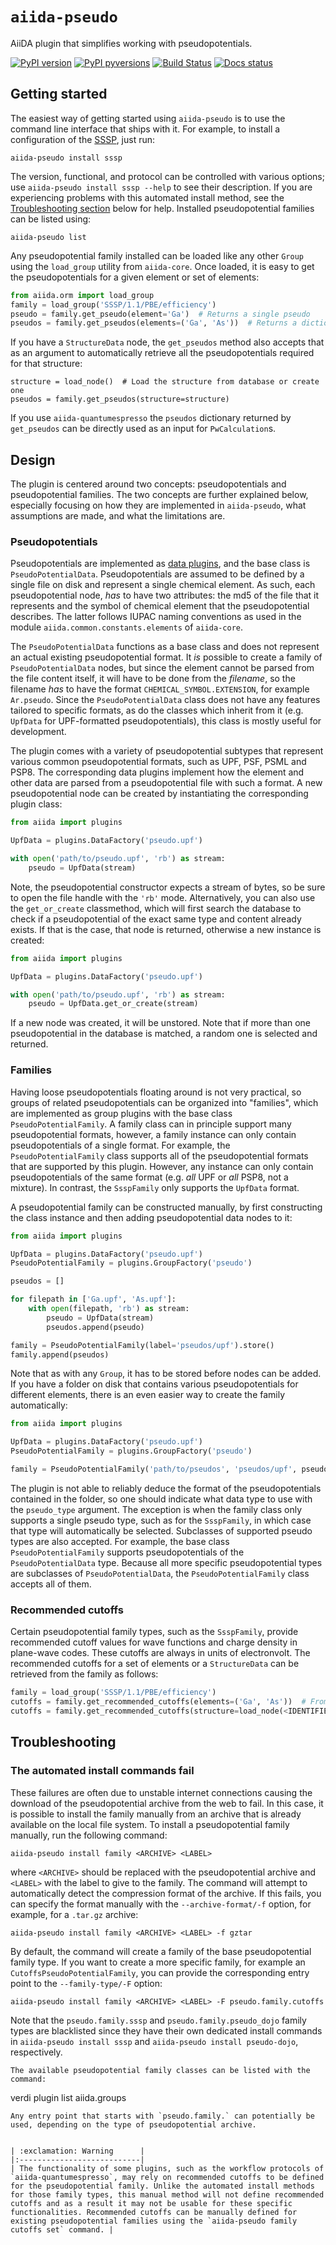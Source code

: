 # `aiida-pseudo`

AiiDA plugin that simplifies working with pseudopotentials.

[![PyPI version](https://badge.fury.io/py/aiida-pseudo.svg)](https://badge.fury.io/py/aiida-pseudo)
[![PyPI pyversions](https://img.shields.io/pypi/pyversions/aiida-pseudo.svg)](https://pypi.python.org/pypi/aiida-pseudo/)
[![Build Status](https://github.com/aiidateam/aiida-pseudo/workflows/continuous-integration/badge.svg?event=push)](https://github.com/aiidateam/aiida-pseudo/actions)
[![Docs status](https://readthedocs.org/projects/aiida-pseudo/badge)](http://aiida-pseudo.readthedocs.io/)


## Getting started

The easiest way of getting started using `aiida-pseudo` is to use the command line interface that ships with it.
For example, to install a configuration of the [SSSP](https://www.materialscloud.org/discover/sssp/table/efficiency), just run:

    aiida-pseudo install sssp

The version, functional, and protocol can be controlled with various options; use `aiida-pseudo install sssp --help` to see their description.
If you are experiencing problems with this automated install method, see the [Troubleshooting section](#troubleshooting) below for help.
Installed pseudopotential families can be listed using:

    aiida-pseudo list

Any pseudopotential family installed can be loaded like any other `Group` using the `load_group` utility from `aiida-core`.
Once loaded, it is easy to get the pseudopotentials for a given element or set of elements:

```python
from aiida.orm import load_group
family = load_group('SSSP/1.1/PBE/efficiency')
pseudo = family.get_pseudo(element='Ga')  # Returns a single pseudo
pseudos = family.get_pseudos(elements=('Ga', 'As'))  # Returns a dictionary of pseudos where the keys are the elements
```

If you have a `StructureData` node, the `get_pseudos` method also accepts that as an argument to automatically retrieve all the pseudopotentials required for that structure:

    structure = load_node()  # Load the structure from database or create one
    pseudos = family.get_pseudos(structure=structure)

If you use `aiida-quantumespresso` the `pseudos` dictionary returned by `get_pseudos` can be directly used as an input for `PwCalculation`s.

## Design

The plugin is centered around two concepts: pseudopotentials and pseudopotential families.
The two concepts are further explained below, especially focusing on how they are implemented in `aiida-pseudo`, what assumptions are made, and what the limitations are.

### Pseudopotentials

Pseudopotentials are implemented as [data plugins](https://aiida-core.readthedocs.io/en/latest/topics/data_types.html#creating-a-data-plugin), and the base class is `PseudoPotentialData`.
Pseudopotentials are assumed to be defined by a single file on disk and represent a single chemical element.
As such, each pseudopotential node, _has_ to have two attributes: the md5 of the file that it represents and the symbol of chemical element that the pseudopotential describes.
The latter follows IUPAC naming conventions as used in the module `aiida.common.constants.elements` of `aiida-core`.

The `PseudoPotentialData` functions as a base class and does not represent an actual existing pseudopotential format.
It _is_ possible to create a family of `PseudoPotentialData` nodes, but since the element cannot be parsed from the file content itself, it will have to be done from the _filename_, so the filename _has_ to have the format `CHEMICAL_SYMBOL.EXTENSION`, for example `Ar.pseudo`.
Since the `PseudoPotentialData` class does not have any features tailored to specific formats, as do the classes which inherit from it (e.g. `UpfData` for UPF-formatted pseudopotentials), this class is mostly useful for development.

The plugin comes with a variety of pseudopotential subtypes that represent various common pseudopotential formats, such as UPF, PSF, PSML and PSP8.
The corresponding data plugins implement how the element and other data are parsed from a pseudopotential file with such a format.
A new pseudopotential node can be created by instantiating the corresponding plugin class:

```python
from aiida import plugins

UpfData = plugins.DataFactory('pseudo.upf')

with open('path/to/pseudo.upf', 'rb') as stream:
    pseudo = UpfData(stream)
```

Note, the pseudopotential constructor expects a stream of bytes, so be sure to open the file handle with the `'rb'` mode.
Alternatively, you can also use the `get_or_create` classmethod, which will first search the database to check if a pseudopotential of the exact same type and content already exists.
If that is the case, that node is returned, otherwise a new instance is created:

```python
from aiida import plugins

UpfData = plugins.DataFactory('pseudo.upf')

with open('path/to/pseudo.upf', 'rb') as stream:
    pseudo = UpfData.get_or_create(stream)
```

If a new node was created, it will be unstored.
Note that if more than one pseudopotential in the database is matched, a random one is selected and returned.


### Families

Having loose pseudopotentials floating around is not very practical, so groups of related pseudopotentials can be organized into "families", which are implemented as group plugins with the base class  `PseudoPotentialFamily`.
A family class can in principle support many pseudopotential formats, however, a family instance can only contain pseudopotentials of a single format.
For example, the `PseudoPotentialFamily` class supports all of the pseudopotential formats that are supported by this plugin.
However, any instance can only contain pseudopotentials of the same format (e.g. _all_ UPF or _all_ PSP8, not a mixture).
In contrast, the `SsspFamily` only supports the `UpfData` format.

A pseudopotential family can be constructed manually, by first constructing the class instance and then adding pseudopotential data nodes to it:

```python
from aiida import plugins

UpfData = plugins.DataFactory('pseudo.upf')
PseudoPotentialFamily = plugins.GroupFactory('pseudo')

pseudos = []

for filepath in ['Ga.upf', 'As.upf']:
    with open(filepath, 'rb') as stream:
        pseudo = UpfData(stream)
        pseudos.append(pseudo)

family = PseudoPotentialFamily(label='pseudos/upf').store()
family.append(pseudos)
```

Note that as with any `Group`, it has to be stored before nodes can be added.
If you have a folder on disk that contains various pseudopotentials for different elements, there is an even easier way to create the family automatically:

```python
from aiida import plugins

UpfData = plugins.DataFactory('pseudo.upf')
PseudoPotentialFamily = plugins.GroupFactory('pseudo')

family = PseudoPotentialFamily('path/to/pseudos', 'pseudos/upf', pseudo_type=UpfData)
```

The plugin is not able to reliably deduce the format of the pseudopotentials contained in the folder, so one should indicate what data type to use with the `pseudo_type` argument.
The exception is when the family class only supports a single pseudo type, such as for the `SsspFamily`, in which case that type will automatically be selected.
Subclasses of supported pseudo types are also accepted.
For example, the base class `PseudoPotentialFamily` supports pseudopotentials of the `PseudoPotentialData` type.
Because all more specific pseudopotential types are subclasses of `PseudoPotentialData`, the `PseudoPotentialFamily` class accepts all of them.


### Recommended cutoffs

Certain pseudopotential family types, such as the `SsspFamily`, provide recommended cutoff values for wave functions and charge density in plane-wave codes.
These cutoffs are always in units of electronvolt.
The recommended cutoffs for a set of elements or a `StructureData` can be retrieved from the family as follows:

```python
family = load_group('SSSP/1.1/PBE/efficiency')
cutoffs = family.get_recommended_cutoffs(elements=('Ga', 'As'))  # From a tuple or list of element symbols
cutoffs = family.get_recommended_cutoffs(structure=load_node(<IDENTIFIER>))  # From a `StructureData` node
```


## Troubleshooting

### The automated install commands fail
These failures are often due to unstable internet connections causing the download of the pseudopotential archive from the web to fail.
In this case, it is possible to install the family manually from an archive that is already available on the local file system.
To install a pseudopotential family manually, run the following command:
```
aiida-pseudo install family <ARCHIVE> <LABEL>
```
where `<ARCHIVE>` should be replaced with the pseudopotential archive and `<LABEL>` with the label to give to the family.
The command will attempt to automatically detect the compression format of the archive.
If this fails, you can specify the format manually with the `--archive-format/-f` option, for example, for a `.tar.gz` archive:
```
aiida-pseudo install family <ARCHIVE> <LABEL> -f gztar
```
By default, the command will create a family of the base pseudopotential family type.
If you want to create a more specific family, for example an `CutoffsPseudoPotentialFamily`, you can provide the corresponding entry point to the `--family-type/-F` option:
```
aiida-pseudo install family <ARCHIVE> <LABEL> -F pseudo.family.cutoffs
```
Note that the `pseudo.family.sssp` and `pseudo.family.pseudo_dojo` family types are blacklisted since they have their own dedicated install commands in `aiida-pseudo install sssp` and `aiida-pseudo install pseudo-dojo`, respectively.
```
The available pseudopotential family classes can be listed with the command:
```
verdi plugin list aiida.groups
```
Any entry point that starts with `pseudo.family.` can potentially be used, depending on the type of pseudopotential archive.


| :exclamation: Warning      |
|:---------------------------|
| The functionality of some plugins, such as the workflow protocols of `aiida-quantumespresso`, may rely on recommended cutoffs to be defined for the pseudopotential family. Unlike the automated install methods for those family types, this manual method will not define recommended cutoffs and as a result it may not be usable for these specific functionalities. Recommended cutoffs can be manually defined for existing pseudopotential families using the `aiida-pseudo family cutoffs set` command. |
